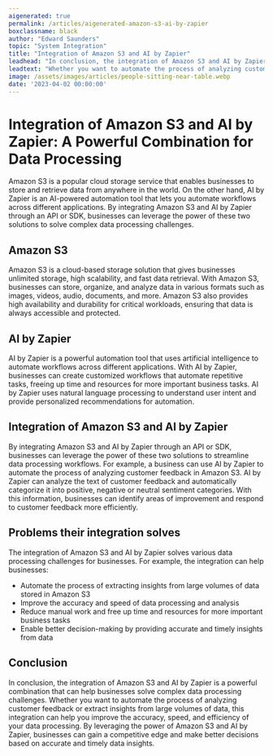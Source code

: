 ```yaml
---
aigenerated: true
permalink: /articles/aigenerated-amazon-s3-ai-by-zapier
boxclassname: black
author: "Edward Saunders"
topic: "System Integration"
title: "Integration of Amazon S3 and AI by Zapier"
leadhead: "In conclusion, the integration of Amazon S3 and AI by Zapier is a powerful combination that can help businesses solve complex data processing challenges"
leadtext: "Whether you want to automate the process of analyzing customer feedback or extract insights from large volumes of data, this integration can help you improve the accuracy, speed, and efficiency of your data processing. By leveraging the power of Amazon S3 and AI by Zapier, businesses can gain a competitive edge and make better decisions based on accurate and timely data insights."
image: /assets/images/articles/people-sitting-near-table.webp
date: '2023-04-02 00:00:00'
---
```

<div class="arttext">	<h1>Integration of Amazon S3 and AI by Zapier: A Powerful Combination for Data Processing</h1>
	<p>
		Amazon S3 is a popular cloud storage service that enables businesses to store and retrieve data from anywhere in the world. On the other hand, AI by Zapier is an AI-powered automation tool that lets you automate workflows across different applications. By integrating Amazon S3 and AI by Zapier through an API or SDK, businesses can leverage the power of these two solutions to solve complex data processing challenges.
	</p>
	<h2>Amazon S3</h2>
	<p>
		Amazon S3 is a cloud-based storage solution that gives businesses unlimited storage, high scalability, and fast data retrieval. With Amazon S3, businesses can store, organize, and analyze data in various formats such as images, videos, audio, documents, and more. Amazon S3 also provides high availability and durability for critical workloads, ensuring that data is always accessible and protected.
	</p>
	<h2>AI by Zapier</h2>
	<p>
		AI by Zapier is a powerful automation tool that uses artificial intelligence to automate workflows across different applications. With AI by Zapier, businesses can create customized workflows that automate repetitive tasks, freeing up time and resources for more important business tasks. AI by Zapier uses natural language processing to understand user intent and provide personalized recommendations for automation.
	</p>
	<h2>Integration of Amazon S3 and AI by Zapier</h2>
	<p>
		By integrating Amazon S3 and AI by Zapier through an API or SDK, businesses can leverage the power of these two solutions to streamline data processing workflows. For example, a business can use AI by Zapier to automate the process of analyzing customer feedback in Amazon S3. AI by Zapier can analyze the text of customer feedback and automatically categorize it into positive, negative or neutral sentiment categories. With this information, businesses can identify areas of improvement and respond to customer feedback more efficiently.
	</p>
	<h2>Problems their integration solves</h2>
	<p>
		The integration of Amazon S3 and AI by Zapier solves various data processing challenges for businesses. For example, the integration can help businesses:
	</p>
	<ul>
		<li>Automate the process of extracting insights from large volumes of data stored in Amazon S3</li>
		<li>Improve the accuracy and speed of data processing and analysis</li>
		<li>Reduce manual work and free up time and resources for more important business tasks</li>
		<li>Enable better decision-making by providing accurate and timely insights from data</li>
	</ul>
	<h2>Conclusion</h2>
	<p>
		In conclusion, the integration of Amazon S3 and AI by Zapier is a powerful combination that can help businesses solve complex data processing challenges. Whether you want to automate the process of analyzing customer feedback or extract insights from large volumes of data, this integration can help you improve the accuracy, speed, and efficiency of your data processing. By leveraging the power of Amazon S3 and AI by Zapier, businesses can gain a competitive edge and make better decisions based on accurate and timely data insights.
	</p>
</div>